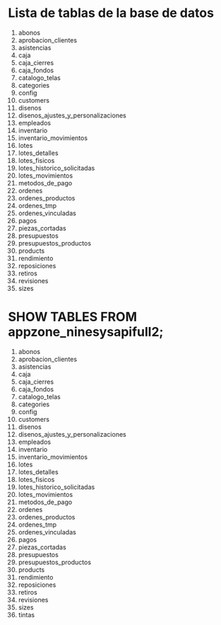 # Lista de tablas de la base de datos
1. abonos	
2. aprobacion_clientes	
3. asistencias	
4. caja	
5. caja_cierres	
6. caja_fondos	
7. catalogo_telas	
8. categories	
9. config	
10. customers	
11. disenos	
12. disenos_ajustes_y_personalizaciones	
13. empleados	
14. inventario	
15. inventario_movimientos	
16. lotes	
17. lotes_detalles	
18. lotes_fisicos	
19. lotes_historico_solicitadas	
20. lotes_movimientos	
21. metodos_de_pago	
22. ordenes	
23. ordenes_productos	
24. ordenes_tmp	
25. ordenes_vinculadas	
26. pagos	
27. piezas_cortadas	
28. presupuestos	
29. presupuestos_productos	
30. products	
31. rendimiento	
32. reposiciones	
33. retiros	
34. revisiones	
35. sizes	

# SHOW TABLES FROM appzone_ninesysapifull2;

1. abonos	
2. aprobacion_clientes	
3. asistencias	
4. caja	
5. caja_cierres	
6. caja_fondos	
7. catalogo_telas	
8. categories	
9. config	
10. customers	
11. disenos	
12. disenos_ajustes_y_personalizaciones	
13. empleados	
14. inventario	
15. inventario_movimientos	
16. lotes	
17. lotes_detalles	
18. lotes_fisicos	
19. lotes_historico_solicitadas	
20. lotes_movimientos	
21. metodos_de_pago	
22. ordenes	
23. ordenes_productos	
24. ordenes_tmp	
25. ordenes_vinculadas	
26. pagos	
27. piezas_cortadas	
28. presupuestos	
29. presupuestos_productos	
30. products	
31. rendimiento	
32. reposiciones	
33. retiros	
34. revisiones	
35. sizes	
36. tintas	

